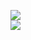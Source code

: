 [![](https://img.shields.io/badge/Made%20With-Github%20Spray-lightgrey.svg?style=for-the-badge&logo=github)](https://github.com/Annihil/github-spray#2065)  
[![](https://i.imgur.com/2DrTn0Z.gif)](https://github.com/Annihil/github-spray)